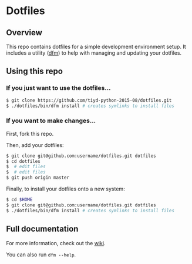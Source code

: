# Dotfiles

## Overview

This repo contains dotfiles for a simple development environment setup.  It includes a utility ([dfm](https://github.com/justone/dfm)) to help with managing and updating your dotfiles.

## Using this repo

### If you just want to use the dotfiles...

```bash
$ git clone https://github.com/tiyd-python-2015-08/dotfiles.git
$ ./dotfiles/bin/dfm install # creates symlinks to install files
```

### If you want to make changes...

First, fork this repo.

Then, add your dotfiles:

```bash
$ git clone git@github.com:username/dotfiles.git dotfiles
$ cd dotfiles
$  # edit files
$  # edit files
$ git push origin master
```

Finally, to install your dotfiles onto a new system:

```bash
$ cd $HOME
$ git clone git@github.com:username/dotfiles.git dotfiles
$ ./dotfiles/bin/dfm install # creates symlinks to install files
```

## Full documentation

For more information, check out the [wiki](http://github.com/justone/dotfiles/wiki).

You can also run `dfm --help`.
